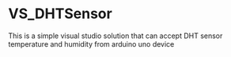# VS_DHTSensor
This is a simple visual studio solution that can accept DHT sensor temperature and humidity from arduino uno device

